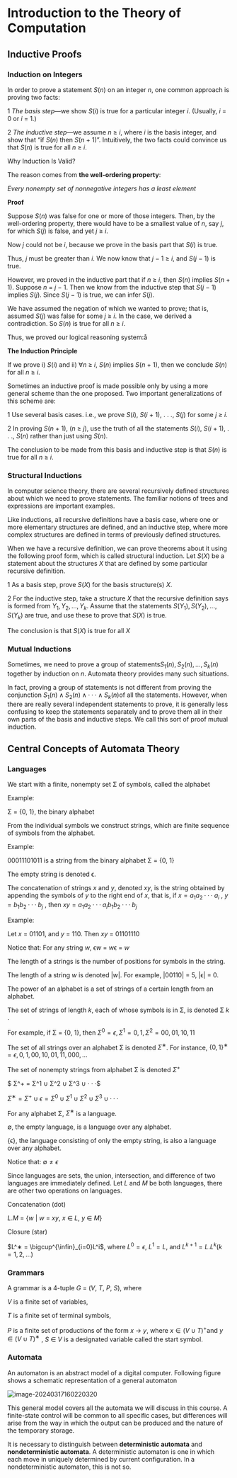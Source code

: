 # Introduction to the Theory of Computation

## Inductive Proofs

### Induction on Integers

In order to prove a statement *S*(*n*) on an integer *n*, one common approach is proving two facts:

1 *The basis step*—we show *S*(*i*) is true for a particular integer *i*. (Usually, *i* = 0 or *i* = 1.)

2 *The inductive step*—we assume *n* ≥ *i*, where *i* is the basis integer, and show that “if *S*(*n*) then *S*(*n* + 1)”. Intuitively, the two facts could convince us that *S*(*n*) is true for all *n* ≥ *i*.

Why Induction Is Valid?

The reason comes from **the well-ordering property**:

*Every nonempty set of nonnegative integers has a least element*

**Proof** 

Suppose *S*(*n*) was false for one or more of those integers. Then, by the well-ordering property, there would have to be a smallest value of *n*, say *j*, for which *S*(*j*) is false, and yet *j* ≥ *i*.

Now *j* could not be *i*, because we prove in the basis part that *S*(*i*) is true.

Thus, *j* must be greater than *i*. We now know that *j* − 1 ≥ *i*, and *S*(*j* − 1) is true.

However, we proved in the inductive part that if *n* ≥ *i*, then *S*(*n*) implies *S*(*n* + 1). Suppose *n* = *j* − 1. Then we know from the inductive step that *S*(*j* − 1) implies *S*(*j*). Since *S*(*j* − 1) is true, we can infer *S*(*j*).

We have assumed the negation of which we wanted to prove; that is, assumed *S*(*j*) was false for some *j* ≥ *i*. In the case, we derived a contradiction. So *S*(*n*) is true for all *n* ≥ *i*. 

Thus, we proved our logical reasoning system:å

**The Induction Principle**

If we prove i) *S*(*i*) and ii) ∀*n* ≥ *i*, *S*(*n*) implies *S*(*n* + 1), then we conclude *S*(*n*) for all *n* ≥ *i*.

Sometimes an inductive proof is made possible only by using a more general scheme than the one proposed. Two important generalizations of this scheme are:

1 Use several basis cases. i.e., we prove *S*(*i*), *S*(*i* + 1), . . ., *S*(*j*) for some *j* ≥ *i*.

2 In proving *S*(*n* + 1), (*n* ≥ *j*), use the truth of all the statements *S*(*i*), *S*(*i* + 1), . . ., *S*(*n*) rather than just using *S*(*n*).

The conclusion to be made from this basis and inductive step is that *S*(*n*) is true for all *n* ≥ *i*.

### Structural Inductions

In computer science theory, there are several recursively defined structures about which we need to prove statements. The familiar notions of trees and expressions are important examples.

Like inductions, all recursive definitions have a basis case, where one or more elementary structures are defined, and an inductive step, where more complex structures are defined in terms of previously defined structures.

When we have a recursive definition, we can prove theorems about it using the following proof form, which is called structural induction. Let *S*(*X*) be a statement about the structures *X* that are defined by some particular recursive definition.

1 As a basis step, prove *S*(*X*) for the basis structure(s) *X*.

2 For the inductive step, take a structure *X* that the recursive definition says is formed from $Y_1,Y_2,. . .,Y_k$. Assume that the statements $S(Y_1),S(Y_2), . . . , S(Y_k)$ are true, and use these to prove that *S*(*X*) is true.

The conclusion is that *S*(*X*) is true for all *X*

### Mutual Inductions

Sometimes, we need to prove a group of statements$S_1(n),S_2(n), . . . ,S_k(n)$ together by induction on *n*. Automata theory provides many such situations.

In fact, proving a group of statements is not different from proving the conjunction $S_1(n) ∧ S_2(n) ∧ · · · ∧ S_k (n)$​ of all the statements. However, when there are really several independent statements to prove, it is generally less confusing to keep the statements separately and to prove them all in their own parts of the basis and inductive steps. We call this sort of proof mutual induction.

## Central Concepts of Automata Theory

### Languages

We start with a finite, nonempty set Σ of symbols, called the alphabet

Example:

Σ = {0, 1}, the binary alphabet

From the individual symbols we construct strings, which are finite sequence of symbols from the alphabet.

Example:

00011101011 is a string from the binary alphabet Σ = {0, 1}

The empty string is denoted ϵ.

The concatenation of strings *x* and *y*, denoted *xy*, is the string obtained by appending the symbols of *y* to the right end of *x*, that is, if $x = a_1a_2· · ·a_i$ , $y = b_1b_2· · ·b_j$  , then $xy = a_1a_2· · ·a_ib_1b_2· · ·b_j$

Example:

Let *x* = 01101, and *y* = 110. Then *xy* = 01101110

Notice that: For any string *w*, ϵ*w* = *w*ϵ = *w*

The length of a strings is the number of positions for symbols in the string.

The length of a string *w* is denoted |*w*|. For example, |00110| = 5, |ϵ| = 0.

The power of an alphabet is a set of strings of a certain length from an alphabet.

The set of strings of length *k*, each of whose symbols is in Σ, is denoted Σ *k* .

For example, if Σ = {0, 1}, then $Σ^0 = {ϵ}, Σ^1 = {0, 1},Σ^2 = {00, 01, 10, 11}$

The set of all strings over an alphabet Σ is denoted $Σ^∗$. For instance, $\{0, 1\}^∗ = {ϵ, 0, 1, 00, 10, 01, 11, 000, . . .}$

The set of nonempty strings from alphabet Σ is denoted $Σ^+$

$  Σ^+ = Σ^1 ∪ Σ^2 ∪ Σ^3 ∪ · · ·$

$Σ^∗ = Σ^+ ∪ {ϵ} = Σ^0 ∪ Σ^1 ∪ Σ^2 ∪ Σ^3 ∪ · · ·$

For any alphabet Σ, $Σ^∗$ is a language.

∅, the empty language, is a language over any alphabet.

{ϵ}, the language consisting of only the empty string, is also a language over any alphabet.

Notice that: $∅ \ne {ϵ}$

Since languages are sets, the union, intersection, and difference of two languages are immediately defined. Let *L* and *M* be both languages, there are other two operations on languages.

Concatenation (dot) 

*L*.*M* = {*w* | *w* = *xy*, *x* ∈ *L*, *y* ∈ *M*}

Closure (star) 

$L^∗ = \bigcup^{\infin}_{i=0}L^i$, where $L^0 = {ϵ}$, $L^1=L$, and $L^{k+1}=L.L^k(k = 1,2,...)$

### Grammars

A grammar is a 4-tuple *G* = (*V*, *T*, *P*, *S*), where

*V* is a finite set of variables,

*T* is a finite set of terminal symbols,

*P* is a finite set of productions of the form *x* → *y*, where $x ∈ (V ∪ T)^+$and $y ∈ (V ∪ T)^∗$ , *S* ∈ *V* is a designated variable called the start symbol.

### Automata

An automaton is an abstract model of a digital computer. Following figure shows a schematic representation of a general automaton

![image-20240317160220320](https://cdn.jsdelivr.net/gh/HiderX/pictures@main/uPic/image-20240317160220320.png)

This general model covers all the automata we will discuss in this course. A finite-state control will be common to all specific cases, but differences will arise from the way in which the output can be produced and the nature of the temporary storage.

It is necessary to distinguish between **deterministic automata** and **nondeterministic automata**. A deterministic automaton is one in which each move in uniquely determined by current configuration. In a nondeterministic automaton, this is not so.

